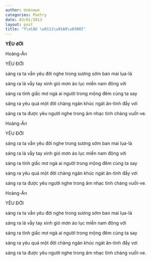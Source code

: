 ```yaml
---
author: Unknown
categories: Poetry
date: 03/01/2013
layout: post
title: "Y\xCAU \u0111\u01A0\u0300I"
---
```


**YÊU đỜI**

Hoàng-Ân


YÊU ĐỜI

sáng ra
ta
vẫn yêu đời
nghe trong sương sớm
ban mai lụa-là

sáng ra
lá vẫy
tay xinh
gió mơn áo lục
miền nam
đông vời

sáng ra
tỉnh giấc mơ ngà
ai
người trong mộng
đêm
cùng ta say

sáng ra
yêu
quá một đời
chàng ngân khúc ngát
ân-tình
đầy vơi

sáng ra
ta
được
yêu người
nghe trong âm nhạc
tình chàng
vuốt-ve.

Hoàng-Ân


YÊU ĐỜI

sáng ra
ta
vẫn yêu đời
nghe trong sương sớm
ban mai lụa-là

sáng ra
lá vẫy
tay xinh
gió mơn áo lục
miền nam
đông vời

sáng ra
tỉnh giấc mơ ngà
ai
người trong mộng
đêm
cùng ta say

sáng ra
yêu
quá một đời
chàng ngân khúc ngát
ân-tình
đầy vơi

sáng ra
ta
được
yêu người
nghe trong âm nhạc
tình chàng
vuốt-ve.

Hoàng-Ân


YÊU ĐỜI

sáng ra
ta
vẫn yêu đời
nghe trong sương sớm
ban mai lụa-là

sáng ra
lá vẫy
tay xinh
gió mơn áo lục
miền nam
đông vời

sáng ra
tỉnh giấc mơ ngà
ai
người trong mộng
đêm
cùng ta say

sáng ra
yêu
quá một đời
chàng ngân khúc ngát
ân-tình
đầy vơi

sáng ra
ta
được
yêu người
nghe trong âm nhạc
tình chàng
vuốt-ve.
